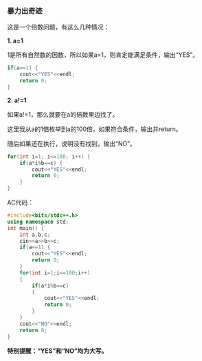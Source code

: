 ### 暴力出奇迹

这是一个倍数问题，有这么几种情况：

**1. a=1**

1是所有自然数的因数，所以如果a=1，则肯定能满足条件，输出“YES”。

```cpp
if(a==1) {
	cout<<"YES"<<endl;
	return 0;
}
```

**2. a!=1**

如果a!=1，那么就要在a的倍数里边找了。

这里我从a的1倍枚举到a的100倍，如果符合条件，输出并return。

随后如果还在执行，说明没有找到，输出“NO”。

```cpp
for(int i=1; i<=100; i++) {
	if(a*i%b==c) {
		cout<<"YES"<<endl;
		return 0;
	}
}
```

AC代码：
```cpp
#include<bits/stdc++.h>
using namespace std;
int main() {
	int a,b,c;
	cin>>a>>b>>c;
	if(a==1) {
		cout<<"YES"<<endl;
		return 0;
	}
	for(int i=1;i<=100;i++)
	{
		if(a*i%b==c)
		{
			cout<<"YES"<<endl;
			return 0;
		}
	}
	cout<<"NO"<<endl;
	return 0;
}
```

**特别提醒：“YES”和“NO”均为大写。**
